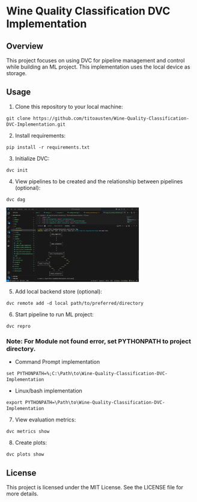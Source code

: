 # Wine Quality Classification DVC Implementation

## Overview

This project focuses on using DVC for pipeline management and control while building an ML project. This implementation uses the local device as storage.

## Usage
1. Clone this repository to your local machine:
```
git clone https://github.com/titoausten/Wine-Quality-Classification-DVC-Implementation.git
```

2. Install requirements:
```
pip install -r requirements.txt
```

3. Initialize DVC:
```
dvc init
```

4. View pipelines to be created and the relationship between pipelines (optional):
```
dvc dag
```
<img src="dvc_dag1.png" alt="workflow" width="70%">

5. Add local backend store (optional):
```
dvc remote add -d local path/to/preferred/directory
```

6. Start pipeline to run ML project:
```
dvc repro
```
### Note: For Module not found error, set PYTHONPATH to project directory.
- Command Prompt implementation
```
set PYTHONPATH=%;C:\Path\to\Wine-Quality-Classification-DVC-Implementation
```
- Linux/bash implementation
```
export PYTHONPATH=\Path\to\Wine-Quality-Classification-DVC-Implementation
```

7. View evaluation metrics:
```
dvc metrics show
```

8. Create plots:
```
dvc plots show
```


## License
This project is licensed under the MIT License. See the LICENSE file for more details.
